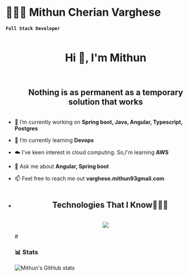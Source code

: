  # 🧑🏽‍💻 Mithun Cherian Varghese
 **`Full Stack Developer`**

<!--h1 without bottom border-->
<div id="user-content-toc">
  <ul align="center">
    <summary><h1 style="display: inline-block">Hi 👋, I'm Mithun</h1></summary>
  </ul>
</div>


<!--h2 without bottom border-->
<div id="user-content-toc">
  <ul align="center">
    <summary><h2 style="display: inline-block">Nothing is as permanent as a temporary solution that works</h2></summary>
  </ul>
</div>


<!--Intro start-->
- 🔭 I’m currently working on **Spring boot, Java, Angular, Typescript, Postgres**

- 🌱 I’m currently learning **Devops**

- ☁️ I've keen interest in cloud computing. So,I'm learning **AWS**

- 💬 Ask me about **Angular, Spring boot**

- 📫 Feel free to reach me out **varghese.mithun93gmail.com**

- <!-- 🏠 Don't hesitate to drop me a **👋** on Discord –  [1010nishant](https://discordapp.com/users/957722095381540874) my username! --
<!--Intro end-->

<div id="user-content-toc">
  <ul align="center">
    <summary><h2 style="display: inline-block">Technologies That I Know👨🏻‍💻</h2></summary>
  </ul>
</div>
<!--tech stack icons-->
<p align="center">
  <a href="https://skillicons.dev">
    <img src="https://skillicons.dev/icons?i=spring,java,angular,rabbitmq,elasticsearch,docker,postgres,express,github,html,css,js,linux,mongodb,nodejs,postman,py,tailwind,ts,vscode,npm,kubernetes&perline=14" />
  </a>
</p>
#

### 📊 Stats

![Mithun's GitHub stats](https://github-readme-stats.vercel.app/api?username=mithunvarghese&show_icons=true&theme=gruvbox)
<!--
**mithunvarghese/mithunvarghese** is a ✨ _special_ ✨ repository because its `README.md` (this file) appears on your GitHub profile.

Here are some ideas to get you started:

- 🔭 I’m currently working on ...
- 🌱 I’m currently learning ...
- 👯 I’m looking to collaborate on ...
- 🤔 I’m looking for help with ...
- 💬 Ask me about ...
- 📫 How to reach me: ...
- 😄 Pronouns: ...
- ⚡ Fun fact: ...
-->
